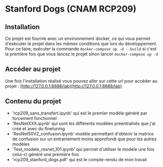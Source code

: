 # Stanford Dogs (CNAM RCP209)


## Installation
Ce projet est fournie avec un environnement docker, ce qui vous permet d'exécuter le projet dans les mêmes conditions que lors du développement. <br>
Pour ce faire, exécuter la commande `docker-compose up -d --build` si c'est la première fois que vous lancez le projet sinon lancer `docker-compose up -d `

## Accéder au projet 
Une fois l'installation réalisé vous pouvez aller sur cette url pour accéder au projet : [http://127.0.0.1:8888/lab](http://127.0.0.1:8888/lab)

## Contenu du projet

- 'rcp209_sans_transfert.ipynb' qui est le premier modèle généré par forcement fonctionnel
- 'ResNetXXX.ipynb' qui sont les différents modèles préentraînés que j'ai créé et avec du finetuning
- 'ResNet50V2_confusion.ipynb' modèle permettant d'obtenir la matrice de confusion sur un entrainement moins approfondi que pour les autres modèles
- 'Test_modele_resnet_101.ipynb' qui permet d'utiliser le modèle une fois celui-ci généré une première fois
- 'rcp209_stanford_dogs.pdf' qui est le compte-rendu de mon travail
